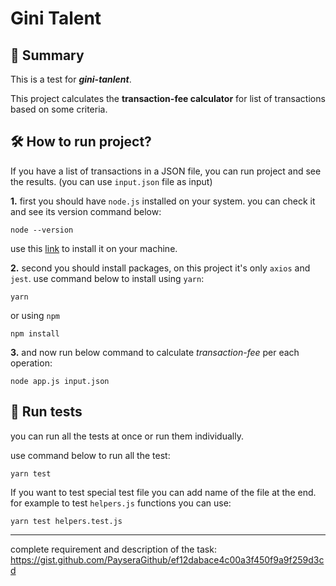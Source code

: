 # Gini Talent

## 💫 Summary

This is a test for ***gini-tanlent***.

This project calculates the **transaction-fee calculator** for list of transactions based on some criteria.

## 🛠 How to run project?

If you have a list of transactions in a JSON file, you can run project and see the results.
(you can use `input.json` file as input)

**1.** first you should have `node.js` installed on your system.
you can check it and see its version command below:
```
node --version
```

use this [link](https://nodejs.org/en/download/) to install it on your machine.

**2.** second you should install packages, on this project it's only `axios` and `jest`.
use command below to install using `yarn`:
```
yarn
```
or using `npm`
```
npm install
```

**3.** and now run below command to calculate *transaction-fee* per each operation:
```
node app.js input.json
```
## 🧪 Run tests
you can run all the tests at once or run them individually.

use command below to run all the test:
```
yarn test
```

 If you want to test special test file you can add name of the file at the end. for example to test `helpers.js` functions you can use:
```
yarn test helpers.test.js
```

----
complete requirement and description of the task:
https://gist.github.com/PayseraGithub/ef12dabace4c00a3f450f9a9f259d3cd
